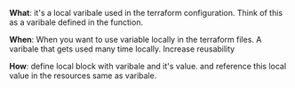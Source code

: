 **What**: it's a local varibale used in the terraform configuration. Think of this as a varibale defined in the function.

**When**: When you want to use variable locally in the terraform files. A varibale that gets used many time locally. Increase reusability  

**How**: define local block with varibale and it's value. and reference this local value in the resources same as varibale. 